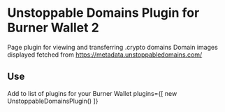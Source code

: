 # Unstoppable Domains Plugin for Burner Wallet 2

Page plugin for viewing and transferring .crypto domains
Domain images displayed fetched from https://metadata.unstoppabledomains.com/

## Use
Add to list of plugins for your Burner Wallet 
plugins={[
  new UnstoppableDomainsPlugin()
]}

